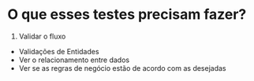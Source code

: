 # O que esses testes precisam fazer?
1. Validar o fluxo
  - Validações de Entidades
  - Ver o relacionamento entre dados
  - Ver se as regras de negócio estão de acordo com as desejadas